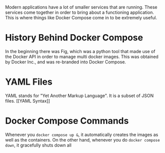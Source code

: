 Modern applications have a lot of smaller services that are running. These services come together in order to bring about a functioning application. This is where things like Docker Compose come in to be extremely useful.
# History Behind Docker Compose
In the beginning there was Fig, which was a python tool that made use of the Docker API in order to manage multi docker images. This was obtained by Docker Inc., and was re-branded into Docker Compose.
# YAML Files
YAML stands for "Yet Another Markup Language". It is a subset of JSON files. 
[[YAML Syntax]]
# Docker Compose Commands
Whenever you `docker compose up &`, it automatically creates the images as well as the containers. On the other hand, whenever you do `docker compose down`, it gracefully shuts down all

